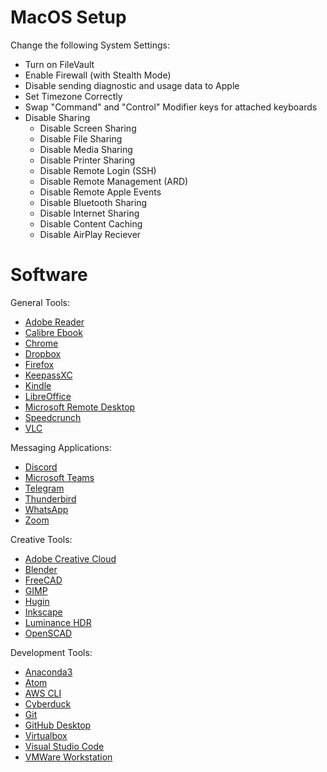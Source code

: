 # MacOS Setup

Change the following System Settings:

* Turn on FileVault
* Enable Firewall (with Stealth Mode)
* Disable sending diagnostic and usage data to Apple
* Set Timezone Correctly
* Swap "Command" and "Control" Modifier keys for attached keyboards
* Disable Sharing
  * Disable Screen Sharing
  * Disable File Sharing
  * Disable Media Sharing
  * Disable Printer Sharing
  * Disable Remote Login (SSH)
  * Disable Remote Management (ARD)
  * Disable Remote Apple Events
  * Disable Bluetooth Sharing
  * Disable Internet Sharing
  * Disable Content Caching
  * Disable AirPlay Reciever 

# Software

General Tools:

-   [Adobe Reader](https://get.adobe.com/reader/)
-   [Calibre Ebook](https://calibre-ebook.com/download_osx)
-   [Chrome](https://www.google.com/chrome/)
-   [Dropbox](https://www.dropbox.com/install)
-   [Firefox](https://www.mozilla.org/en-US/firefox/new/)
-   [KeepassXC](https://keepassxc.org/)
-   [Kindle](https://www.amazon.com.au/kindle-dbs/fd/kcp)
-   [LibreOffice](https://www.libreoffice.org/)
-   [Microsoft Remote Desktop](https://apps.apple.com/us/app/microsoft-remote-desktop/id1295203466)
-   [Speedcrunch](https://speedcrunch.org/)
-   [VLC](https://www.videolan.org/vlc/)

Messaging Applications:

-   [Discord](https://discordapp.com/)
-   [Microsoft Teams](https://teams.microsoft.com/downloads)
-   [Telegram](https://macos.telegram.org/)
-   [Thunderbird](https://www.thunderbird.net/en-US/)
-   [WhatsApp](https://www.whatsapp.com/download/?lang=en)
-   [Zoom](https://zoom.us/support/download)

Creative Tools:

-   [Adobe Creative Cloud](https://creativecloud.adobe.com/apps/download/creative-cloud)
-   [Blender](https://www.blender.org/)
-   [FreeCAD](https://www.freecadweb.org/)
-   [GIMP](https://www.gimp.org/)
-   [Hugin](http://hugin.sourceforge.net/download/)
-   [Inkscape](https://inkscape.org/)
-   [Luminance HDR](http://qtpfsgui.sourceforge.net)
-   [OpenSCAD](https://www.openscad.org/)

Development Tools:

-   [Anaconda3](https://www.anaconda.com/products/individual)
-   [Atom](https://atom.io/)
-   [AWS CLI](https://awscli.amazonaws.com/AWSCLIV2.pkg)
-   [Cyberduck](https://cyberduck.io/)
-   [Git](https://git-scm.com/downloads)
-   [GitHub Desktop](https://desktop.github.com/)
-   [Virtualbox](https://www.virtualbox.org/wiki/Downloads)
-   [Visual Studio Code](https://code.visualstudio.com/)
-   [VMWare Workstation](https://www.vmware.com/au/products/workstation-pro/workstation-pro-evaluation.html)